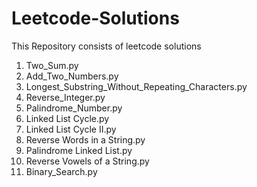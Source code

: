 # Leetcode-Solutions
This Repository consists of leetcode solutions
1. Two_Sum.py
2. Add_Two_Numbers.py
3. Longest_Substring_Without_Repeating_Characters.py
7. Reverse_Integer.py
9. Palindrome_Number.py
141. Linked List Cycle.py
142. Linked List Cycle II.py
151. Reverse Words in a String.py
234. Palindrome Linked List.py
345. Reverse Vowels of a String.py
704. Binary_Search.py

